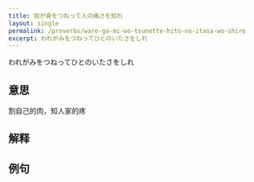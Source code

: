```yaml
---
title: 我が身をつねって人の痛さを知れ
layout: single
permalink: /proverbs/ware-ga-mi-wo-tsunette-hito-no-itasa-wo-shire
excerpt: われがみをつねってひとのいたさをしれ
---
```


われがみをつねってひとのいたさをしれ

## 意思

割自己的肉，知人家的疼

## 解释

## 例句

